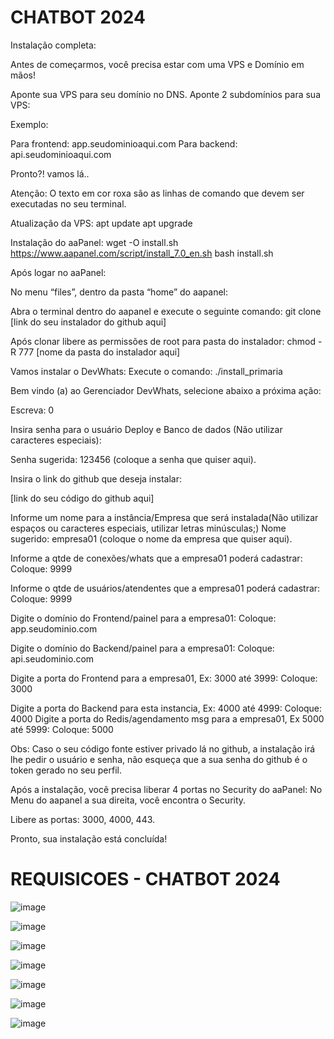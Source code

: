 # CHATBOT 2024

Instalação completa:

Antes de começarmos, você precisa estar com uma
VPS e Domínio em mãos!

Aponte sua VPS para seu domínio no DNS.
Aponte 2 subdomínios para sua VPS:

Exemplo:

Para frontend: app.seudominioaqui.com
Para backend: api.seudominioaqui.com

Pronto?! vamos lá..

Atenção: O texto em cor roxa são as linhas de comando
que devem ser executadas no seu terminal.

Atualização da VPS:
apt update
apt upgrade

Instalação do aaPanel:
wget -O install.sh https://www.aapanel.com/script/install_7.0_en.sh
bash install.sh

Após logar no aaPanel:

No menu “files”, dentro da pasta “home” do aapanel:

Abra o terminal dentro do aapanel e execute o seguinte comando:
git clone [link do seu instalador do github aqui]

Após clonar libere as permissões de root para pasta do instalador:
chmod -R 777 [nome da pasta do instalador aqui]

Vamos instalar o DevWhats:
Execute o comando:
./install_primaria

Bem vindo (a) ao Gerenciador DevWhats, selecione abaixo a próxima ação:

Escreva: 0

Insira senha para o usuário Deploy e Banco de dados (Não utilizar
caracteres especiais):

Senha sugerida: 123456 (coloque a senha que quiser aqui).

Insira o link do github que deseja instalar:

[link do seu código do github aqui]

Informe um nome para a instância/Empresa que será instalada(Não
utilizar espaços ou caracteres especiais, utilizar letras minúsculas;)
Nome sugerido: empresa01 (coloque o nome da empresa que quiser aqui).

Informe a qtde de conexões/whats que a empresa01 poderá cadastrar:
Coloque: 9999

Informe o qtde de usuários/atendentes que a empresa01 poderá
cadastrar:
Coloque: 9999

Digite o domínio do Frontend/painel para a empresa01:
Coloque: app.seudominio.com

Digite o domínio do Backend/painel para a empresa01:
Coloque: api.seudominio.com

Digite a porta do Frontend para a empresa01, Ex: 3000 até 3999:
Coloque: 3000

Digite a porta do Backend para esta instancia, Ex: 4000 até 4999:
Coloque: 4000
Digite a porta do Redis/agendamento msg para a empresa01, Ex 5000
até 5999:
Coloque: 5000

Obs: Caso o seu código fonte estiver privado lá no github, a instalação irá lhe pedir o usuário e senha, não esqueça que a sua senha do github é o token gerado no seu perfil.

Após a instalação, você precisa liberar 4 portas no Security do aaPanel:
No Menu do aapanel a sua direita, você encontra o Security.

Libere as portas: 3000, 4000, 443.

Pronto, sua instalação está concluída!

# REQUISICOES - CHATBOT 2024

![image](https://github.com/BrendonReis/RepositorioAtualizado---chatbot/assets/72474033/027809a9-341f-4ddb-a95f-2f5eff4a93a0)

![image](https://github.com/BrendonReis/RepositorioAtualizado---chatbot/assets/72474033/e7b5c75d-acd1-46b6-becf-d8dc4b87822e)

![image](https://github.com/BrendonReis/RepositorioAtualizado---chatbot/assets/72474033/93f44ac7-ebe9-4701-a4d6-b15a922f6cc2)

![image](https://github.com/BrendonReis/RepositorioAtualizado---chatbot/assets/72474033/48b265e9-d7c5-4d58-a2aa-48f280f9b241)

![image](https://github.com/BrendonReis/RepositorioAtualizado---chatbot/assets/72474033/1f04d5d8-bf92-4115-9a61-7260cddc21b1)

![image](https://github.com/BrendonReis/RepositorioAtualizado---chatbot/assets/72474033/bd4576ef-6781-4bc7-ac9e-4c9ee71607e6)

![image](https://github.com/BrendonReis/RepositorioAtualizado---chatbot/assets/72474033/3befc07d-2d19-470d-a30c-491db729ea84)






